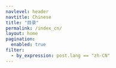```yaml
---
navlevel: header
navtitle: Chinese
title: "目录"
permalink: /index_cn/
layout: home
pagination: 
  enabled: true
filter:
  - by_expression: post.lang == "zh-CN"
---
```

